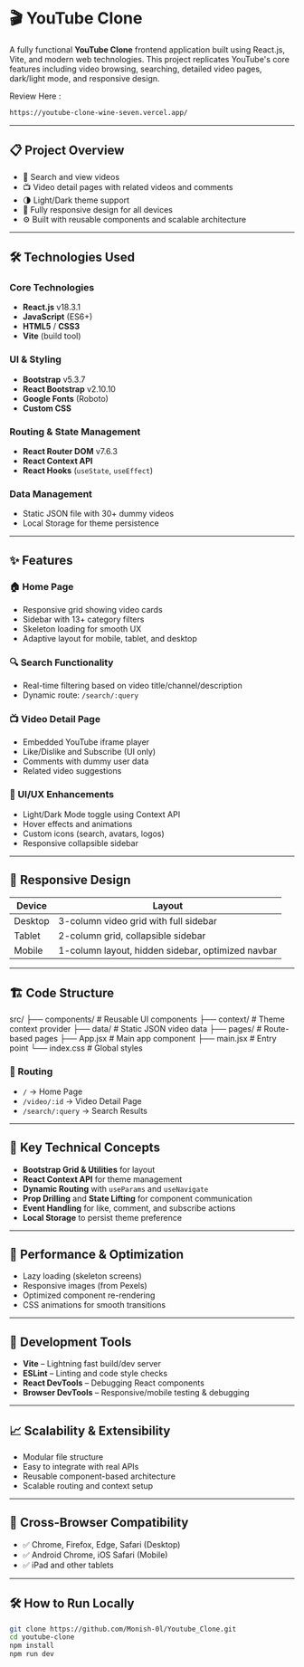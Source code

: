 # 🎬 YouTube Clone

A fully functional **YouTube Clone** frontend application built using React.js, Vite, and modern web technologies. This project replicates YouTube's core features including video browsing, searching, detailed video pages, dark/light mode, and responsive design.

Review Here :
```bash 
https://youtube-clone-wine-seven.vercel.app/
```

---

## 📋 Project Overview

- 🔎 Search and view videos
- 📺 Video detail pages with related videos and comments
- 🌗 Light/Dark theme support
- 📱 Fully responsive design for all devices
- ⚙️ Built with reusable components and scalable architecture

---

## 🛠️ Technologies Used

### Core Technologies
- **React.js** v18.3.1
- **JavaScript** (ES6+)
- **HTML5** / **CSS3**
- **Vite** (build tool)

### UI & Styling
- **Bootstrap** v5.3.7
- **React Bootstrap** v2.10.10
- **Google Fonts** (Roboto)
- **Custom CSS**

### Routing & State Management
- **React Router DOM** v7.6.3
- **React Context API**
- **React Hooks** (`useState`, `useEffect`)

### Data Management
- Static JSON file with 30+ dummy videos
- Local Storage for theme persistence

---

## ✨ Features

### 🏠 Home Page
- Responsive grid showing video cards
- Sidebar with 13+ category filters
- Skeleton loading for smooth UX
- Adaptive layout for mobile, tablet, and desktop

### 🔍 Search Functionality
- Real-time filtering based on video title/channel/description
- Dynamic route: `/search/:query`

### 📺 Video Detail Page
- Embedded YouTube iframe player
- Like/Dislike and Subscribe (UI only)
- Comments with dummy user data
- Related video suggestions

### 🎨 UI/UX Enhancements
- Light/Dark Mode toggle using Context API
- Hover effects and animations
- Custom icons (search, avatars, logos)
- Responsive collapsible sidebar

---

## 📱 Responsive Design

| Device      | Layout                                           |
|-------------|--------------------------------------------------|
| Desktop     | 3-column video grid with full sidebar            |
| Tablet      | 2-column grid, collapsible sidebar               |
| Mobile      | 1-column layout, hidden sidebar, optimized navbar|

---

## 🏗️ Code Structure

src/
├── components/ # Reusable UI components
├── context/ # Theme context provider
├── data/ # Static JSON video data
├── pages/ # Route-based pages
├── App.jsx # Main app component
├── main.jsx # Entry point
└── index.css # Global styles


### 🔁 Routing
- `/` → Home Page
- `/video/:id` → Video Detail Page
- `/search/:query` → Search Results

---
## 🎯 Key Technical Concepts

- **Bootstrap Grid & Utilities** for layout  
- **React Context API** for theme management  
- **Dynamic Routing** with `useParams` and `useNavigate`  
- **Prop Drilling** and **State Lifting** for component communication  
- **Event Handling** for like, comment, and subscribe actions  
- **Local Storage** to persist theme preference  

---

## 🚀 Performance & Optimization

- Lazy loading (skeleton screens)  
- Responsive images (from Pexels)  
- Optimized component re-rendering  
- CSS animations for smooth transitions  

---

## 🔧 Development Tools

- **Vite** – Lightning fast build/dev server  
- **ESLint** – Linting and code style checks  
- **React DevTools** – Debugging React components  
- **Browser DevTools** – Responsive/mobile testing & debugging  

---

## 📈 Scalability & Extensibility

- Modular file structure  
- Easy to integrate with real APIs  
- Reusable component-based architecture  
- Scalable routing and context setup  

---

## 📱 Cross-Browser Compatibility

- ✅ Chrome, Firefox, Edge, Safari (Desktop)  
- ✅ Android Chrome, iOS Safari (Mobile)  
- ✅ iPad and other tablets  

---


## 🛠️ How to Run Locally

```bash
git clone https://github.com/Monish-0l/Youtube_Clone.git
cd youtube-clone
npm install
npm run dev

```
